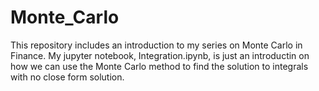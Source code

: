 # Monte_Carlo
This repository includes an introduction to my series on Monte Carlo in Finance. My jupyter notebook, Integration.ipynb, is just an introductin on how we can use the Monte Carlo method to find the solution to 
integrals with no close form solution.
